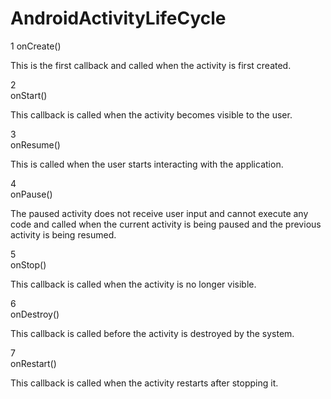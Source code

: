 # AndroidActivityLifeCycle


1
onCreate()

This is the first callback and called when the activity is first created.

2	
onStart()

This callback is called when the activity becomes visible to the user.

3	
onResume()

This is called when the user starts interacting with the application.

4	
onPause()

The paused activity does not receive user input and cannot execute any code and called when the current activity is being paused and the previous activity is being resumed.

5	
onStop()

This callback is called when the activity is no longer visible.

6	
onDestroy()

This callback is called before the activity is destroyed by the system.

7	
onRestart()

This callback is called when the activity restarts after stopping it.
